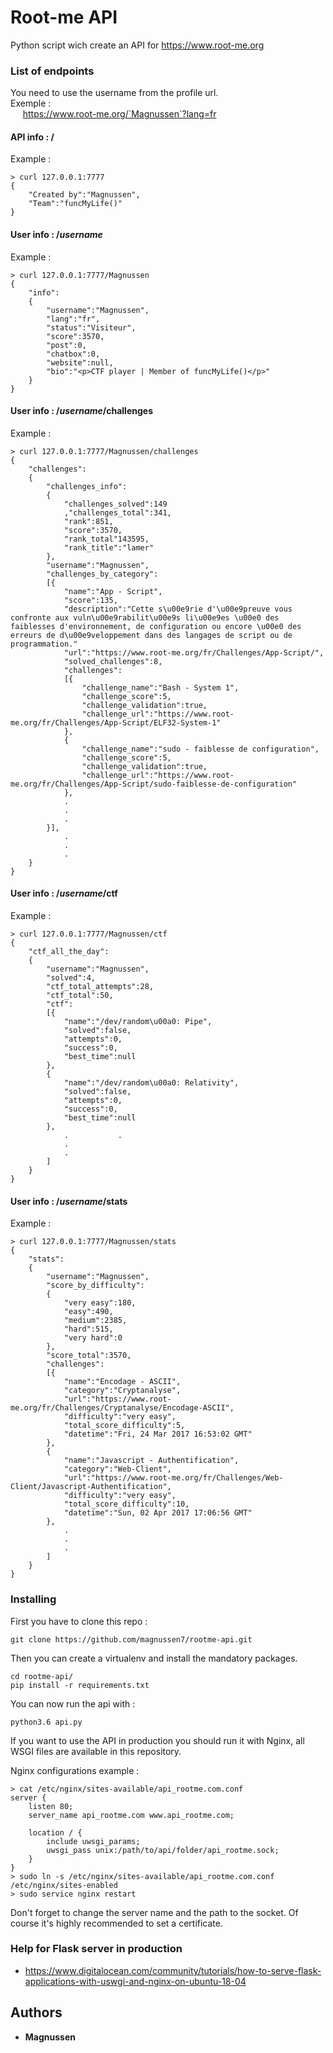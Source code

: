 # Root-me API

Python script wich create an API for https://www.root-me.org

### List of endpoints

You need to use the username from the profile url.  
Exemple :  
&nbsp;&nbsp;&nbsp;&nbsp;&nbsp;https://www.root-me.org/`Magnussen`?lang=fr

#### API info : /
Example :
```
> curl 127.0.0.1:7777
{
	"Created by":"Magnussen",
	"Team":"funcMyLife()"
}
```
#### User info : /*username*
Example :
```
> curl 127.0.0.1:7777/Magnussen
{
	"info":
	{
		"username":"Magnussen",
		"lang":"fr",
		"status":"Visiteur",
		"score":3570,
		"post":0,
		"chatbox":0,
		"website":null,
		"bio":"<p>CTF player | Member of funcMyLife()</p>"
	}
}
```

#### User info : /*username*/challenges
Example :
```
> curl 127.0.0.1:7777/Magnussen/challenges
{
	"challenges":
	{
		"challenges_info":
		{
			"challenges_solved":149
			,"challenges_total":341,
			"rank":851,
			"score":3570,
			"rank_total"143595,
			"rank_title":"lamer"
		},
		"username":"Magnussen",
		"challenges_by_category":
		[{
			"name":"App - Script",
			"score":135,
			"description":"Cette s\u00e9rie d'\u00e9preuve vous confronte aux vuln\u00e9rabilit\u00e9s li\u00e9es \u00e0 des faiblesses d'environnement, de configuration ou encore \u00e0 des erreurs de d\u00e9veloppement dans des langages de script ou de programmation."
			"url":"https://www.root-me.org/fr/Challenges/App-Script/",
			"solved_challenges":8,
			"challenges":
			[{
				"challenge_name":"Bash - System 1",
				"challenge_score":5,
				"challenge_validation":true,
				"challenge_url":"https://www.root-me.org/fr/Challenges/App-Script/ELF32-System-1"
			},
			{
				"challenge_name":"sudo - faiblesse de configuration",
				"challenge_score":5,
				"challenge_validation":true,
				"challenge_url":"https://www.root-me.org/fr/Challenges/App-Script/sudo-faiblesse-de-configuration"
			},
			.
			.
			.
		}],
			.
			.
			.
	}
}
```

#### User info : /*username*/ctf
Example :
```
> curl 127.0.0.1:7777/Magnussen/ctf
{
	"ctf_all_the_day":
	{
		"username":"Magnussen",
		"solved":4,
		"ctf_total_attempts":28,
		"ctf_total":50,
		"ctf":
		[{
			"name":"/dev/random\u00a0: Pipe",
			"solved":false,
			"attempts":0,
			"success":0,
			"best_time":null
		},
		{
			"name":"/dev/random\u00a0: Relativity",
			"solved":false,
			"attempts":0,
			"success":0,
			"best_time":null
		},
			.			.
			.
			.
		]
	}
}
```

#### User info : /*username*/stats
Example :
```
> curl 127.0.0.1:7777/Magnussen/stats
{
	"stats":
	{
		"username":"Magnussen",
		"score_by_difficulty":
		{
			"very easy":180,
			"easy":490,
			"medium":2385,
			"hard":515,
			"very hard":0
		},
		"score_total":3570,
		"challenges":
		[{
			"name":"Encodage - ASCII",
			"category":"Cryptanalyse",
			"url":"https://www.root-me.org/fr/Challenges/Cryptanalyse/Encodage-ASCII",
			"difficulty":"very easy",
			"total_score_difficulty":5,
			"datetime":"Fri, 24 Mar 2017 16:53:02 GMT"
		},
		{
			"name":"Javascript - Authentification",
			"category":"Web-Client",
			"url":"https://www.root-me.org/fr/Challenges/Web-Client/Javascript-Authentification",
			"difficulty":"very easy",
			"total_score_difficulty":10,
			"datetime":"Sun, 02 Apr 2017 17:06:56 GMT"
		},
			.
			.
			.
		]
	}
}
```

### Installing

First you have to clone this repo :
```
git clone https://github.com/magnussen7/rootme-api.git
```
Then you can create a virtualenv and install the mandatory packages.
```
cd rootme-api/
pip install -r requirements.txt
```

You can now run the api with :
```
python3.6 api.py
```
If you want to use the API in production you should run it with Nginx, all WSGI files are available in this repository.

Nginx configurations example :
```
> cat /etc/nginx/sites-available/api_rootme.com.conf
server {
    listen 80;
    server_name api_rootme.com www.api_rootme.com;

    location / {
        include uwsgi_params;
        uwsgi_pass unix:/path/to/api/folder/api_rootme.sock;
    }
}
> sudo ln -s /etc/nginx/sites-available/api_rootme.com.conf /etc/nginx/sites-enabled
> sudo service nginx restart
```
Don't forget to change the server name and the path to the socket.
Of course it's highly recommended to set a certificate.

### Help for Flask server in production
* https://www.digitalocean.com/community/tutorials/how-to-serve-flask-applications-with-uswgi-and-nginx-on-ubuntu-18-04

## Authors

* **Magnussen**
